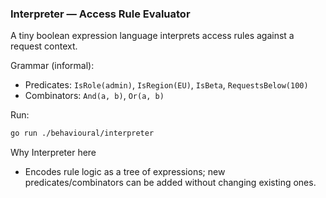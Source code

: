 ### Interpreter — Access Rule Evaluator

A tiny boolean expression language interprets access rules against a request context.

Grammar (informal):
- Predicates: `IsRole(admin)`, `IsRegion(EU)`, `IsBeta`, `RequestsBelow(100)`
- Combinators: `And(a, b)`, `Or(a, b)`

Run:
```bash
go run ./behavioural/interpreter
```

Why Interpreter here
- Encodes rule logic as a tree of expressions; new predicates/combinators can be added without changing existing ones.


